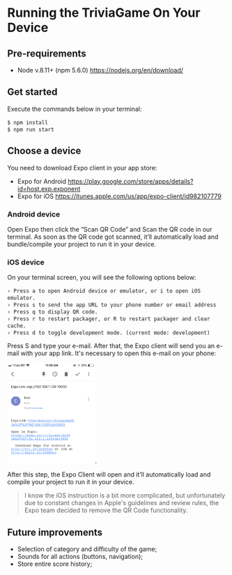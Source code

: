 # Running the TriviaGame On Your Device

## Pre-requirements

 - Node v.8.11+ (npm 5.6.0) https://nodejs.org/en/download/

## Get started

Execute the commands below in your terminal:

    $ npm install
    $ npm run start

## Choose a device

You need to download Expo client in your app store:

 - Expo for Android https://play.google.com/store/apps/details?id=host.exp.exponent
 - Expo for iOS https://itunes.apple.com/us/app/expo-client/id982107779

### Android device

Open Expo then click the “Scan QR Code” and Scan the QR code in our terminal. As soon as the QR code got scanned, it’ll automatically load and bundle/compile your project to run it in your device.

### iOS device

On your terminal screen, you will see the following options below:

    › Press a to open Android device or emulator, or i to open iOS emulator.
    › Press s to send the app URL to your phone number or email address
    › Press q to display QR code.
    › Press r to restart packager, or R to restart packager and clear cache.
    › Press d to toggle development mode. (current mode: development)

Press S and type your e-mail. After that, the Expo client will send you an e-mail with your app link. It's necessary to open this e-mail on your phone:

 <img src="screenshots/screen1.jpg" width="40%">.

After this step, the Expo Client will open and it’ll automatically load and compile your project to run it in your device.

> I know the iOS instruction is a bit more complicated, but unfortunately due to constant changes in Apple's guidelines and review rules, the Expo team decided to remove the QR Code functionality.

## Future improvements
 - Selection of category and difficulty of the game;
 - Sounds for all actions (buttons, navigation);
 - Store entire score history;